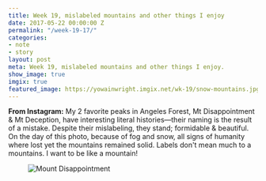 ```yaml
---
title: Week 19, mislabeled mountains and other things I enjoy
date: 2017-05-22 00:00:00 Z
permalink: "/week-19-17/"
categories:
- note
- story
layout: post
meta: Week 19, mislabeled mountains and other things I enjoy.
show_image: true
imgix: true
featured_image: https://yowainwright.imgix.net/wk-19/snow-mountains.jpg
---
```


**From Instagram:** My 2 favorite peaks in Angeles Forest, Mt Disappointment & Mt Deception, have interesting literal histories—their naming is the result of a mistake. Despite their mislabeling, they stand; formidable & beautiful. On the day of this photo, because of fog and snow, all signs of humanity where lost yet the mountains remained solid. Labels don't mean much to a mountains. I want to be like a mountain! 

<figure>
  <img src="//yowainwright.imgix.net/wk-19/snow-mountains.jpg?w=800&h=800&crop=focalpoint&auto=format" alt="Mount Disappointment" />
</figure>
